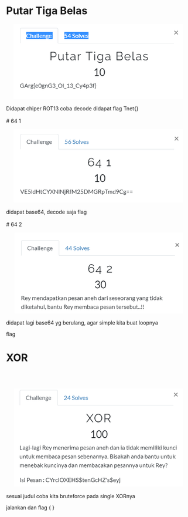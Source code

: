 # Putar Tiga Belas

<p  align="center"><img src="img/crypto1.PNG"/></p>
Didapat chiper ROT13 coba decode didapat flag Tnet{}

<br>
<br>
# 64 1
<p  align="center"><img src="img/crypto2.PNG" /></p>
didapat base64, decode saja flag 
<br>
<br>
# 64 2
<p  align="center"><img src="img/crypto3.PNG"/></p>

didapat lagi base64 yg berulang, agar simple kita buat loopnya 

flag
# XOR
<br>
<br>
<p  align="center"><img src="img/crypto4.PNG"/></p>
sesuai judul coba kita bruteforce pada single XORnya

jalankan dan flag { }
